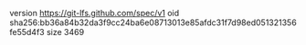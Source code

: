 version https://git-lfs.github.com/spec/v1
oid sha256:bb36a84b32da3f9cc24ba6e08713013e85afdc31f7d98ed051321356fe55d4f3
size 3469
